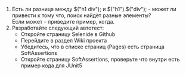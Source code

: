 1. Есть ли разница между $("h1 div"); и $("h1").$("div"); - может ли привести к тому что, поиск найдёт разные элементы?  
Если может - приведите пример, когда.
2. Разработайте следующий автотест:
   - Откройте страницу Selenide в Github
   - Перейдите в раздел Wiki проекта
   - Убедитесь, что в списке страниц (Pages) есть страница SoftAssertions
   - Откройте страницу SoftAssertions, проверьте что внутри есть пример кода для JUnit5
